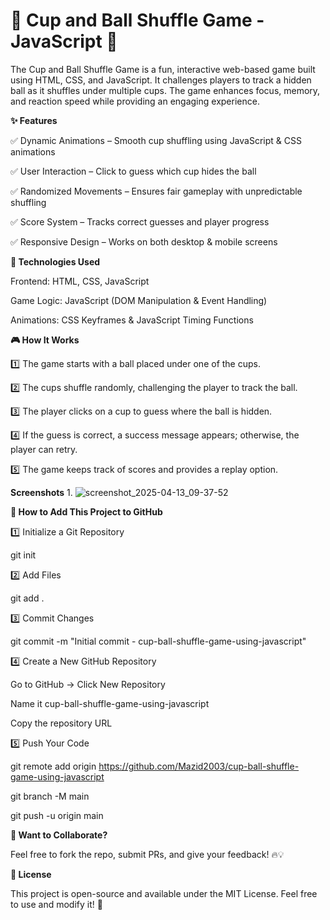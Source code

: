 # 🎩 Cup and Ball Shuffle Game - JavaScript 🏀

The Cup and Ball Shuffle Game is a fun, interactive web-based game built using HTML, CSS, and JavaScript. It challenges players to track a hidden ball as it shuffles under multiple cups. The game enhances focus, memory, and reaction speed while providing an engaging experience.

**✨ Features**

✅ Dynamic Animations – Smooth cup shuffling using JavaScript & CSS animations

✅ User Interaction – Click to guess which cup hides the ball

✅ Randomized Movements – Ensures fair gameplay with unpredictable shuffling

✅ Score System – Tracks correct guesses and player progress

✅ Responsive Design – Works on both desktop & mobile screens

**🔧 Technologies Used**

Frontend: HTML, CSS, JavaScript

Game Logic: JavaScript (DOM Manipulation & Event Handling)

Animations: CSS Keyframes & JavaScript Timing Functions

**🎮 How It Works**

1️⃣ The game starts with a ball placed under one of the cups.

2️⃣ The cups shuffle randomly, challenging the player to track the ball.

3️⃣ The player clicks on a cup to guess where the ball is hidden.

4️⃣ If the guess is correct, a success message appears; otherwise, the player can retry.

5️⃣ The game keeps track of scores and provides a replay option.

**Screenshots**
1.
![screenshot_2025-04-13_09-37-52](https://github.com/user-attachments/assets/c7d3433a-7b31-4511-a0bc-96a964939c62)



**🚀 How to Add This Project to GitHub**

1️⃣ Initialize a Git Repository

git init

2️⃣ Add Files

git add .

3️⃣ Commit Changes

git commit -m "Initial commit - cup-ball-shuffle-game-using-javascript"

4️⃣ Create a New GitHub Repository

Go to GitHub → Click New Repository

Name it cup-ball-shuffle-game-using-javascript

Copy the repository URL

5️⃣ Push Your Code

git remote add origin <https://github.com/Mazid2003/cup-ball-shuffle-game-using-javascript>

git branch -M main

git push -u origin main

**💬 Want to Collaborate?**

Feel free to fork the repo, submit PRs, and give your feedback! 🔥💡

**📝 License**

This project is open-source and available under the MIT License. Feel free to use and modify it! 🚀
